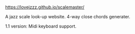 https://lovejzzz.github.io/scalemaster/

A jazz scale look-up website.
4-way close chords generater.

1.1 version: Midi keyboard support.
